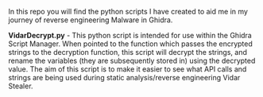 In this repo you will find the python scripts I have created to aid me in my journey of reverse engineering Malware in Ghidra.

**VidarDecrypt.py** - This python script is intended for use within the Ghidra Script Manager. When pointed to the function which passes the encrypted strings to the decryption function, this script will decrypt the strings, and rename the variables (they are subsequently stored in) using the decrypted value. The aim of this script is to make it easier to see what API calls and strings are being used during static analysis/reverse engineering Vidar Stealer.
